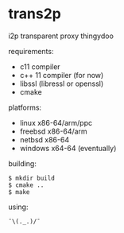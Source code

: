 # trans2p

i2p transparent proxy thingydoo

requirements:

* c11 compiler
* c++ 11 compiler (for now)
* libssl (libressl or openssl)
* cmake

platforms:

* linux x86-64/arm/ppc
* freebsd x86-64/arm
* netbsd x86-64
* windows x64-64 (eventually)

building:

    $ mkdir build 
    $ cmake ..
    $ make

using:

    ¯\(._.)/¯
